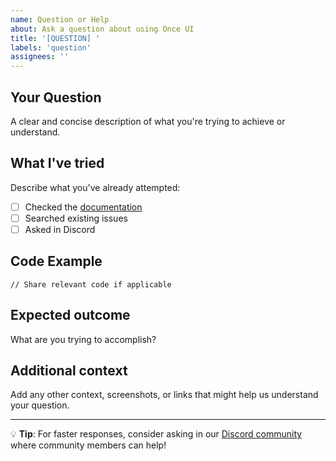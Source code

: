 ```yaml
---
name: Question or Help
about: Ask a question about using Once UI
title: '[QUESTION] '
labels: 'question'
assignees: ''
---
```


## Your Question
A clear and concise description of what you're trying to achieve or understand.

## What I've tried
Describe what you've already attempted:
- [ ] Checked the [documentation](https://docs.once-ui.com)
- [ ] Searched existing issues
- [ ] Asked in Discord

## Code Example
```tsx
// Share relevant code if applicable
```

## Expected outcome
What are you trying to accomplish?

## Additional context
Add any other context, screenshots, or links that might help us understand your question.

---

💡 **Tip**: For faster responses, consider asking in our [Discord community](https://discord.com/invite/5EyAQ4eNdS) where community members can help!

